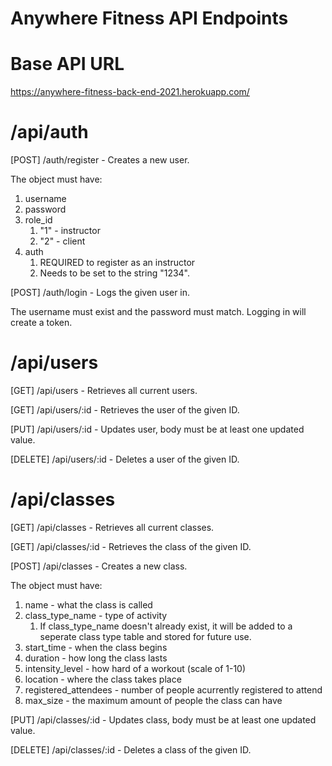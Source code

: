 # Anywhere Fitness API Endpoints

# Base API URL

https://anywhere-fitness-back-end-2021.herokuapp.com/

# /api/auth

[POST] /auth/register - Creates a new user.

The object must have:

1. username
2. password
3. role_id
   1. "1" - instructor
   2. "2" - client
4. auth
   1. REQUIRED to register as an instructor
   2. Needs to be set to the string "1234".

[POST] /auth/login - Logs the given user in.

The username must exist and the password must match.
Logging in will create a token.

# /api/users

[GET] /api/users - Retrieves all current users.

[GET] /api/users/:id - Retrieves the user of the given ID.

[PUT] /api/users/:id - Updates user, body must be at least one updated value.

[DELETE] /api/users/:id - Deletes a user of the given ID.

# /api/classes

[GET] /api/classes - Retrieves all current classes.

[GET] /api/classes/:id - Retrieves the class of the given ID.

[POST] /api/classes - Creates a new class.

The object must have:

1. name - what the class is called
2. class_type_name - type of activity
   1. If class_type_name doesn't already exist, it will be added to a seperate class type table and stored for future use.
3. start_time - when the class begins
4. duration - how long the class lasts
5. intensity_level - how hard of a workout (scale of 1-10)
6. location - where the class takes place
7. registered_attendees - number of people acurrently registered to attend
8. max_size - the maximum amount of people the class can have

[PUT] /api/classes/:id - Updates class, body must be at least one updated value.

[DELETE] /api/classes/:id - Deletes a class of the given ID.
